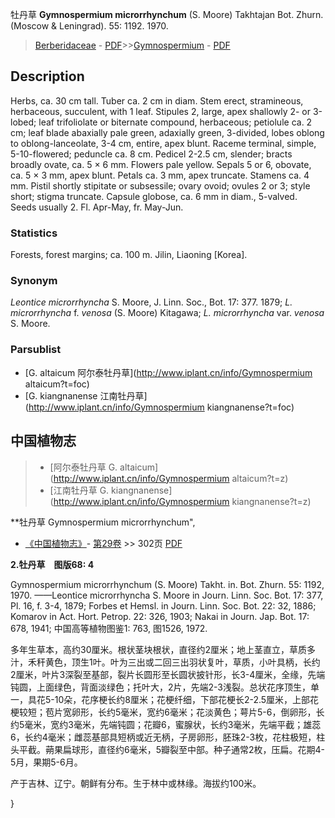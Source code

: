 牡丹草 **Gymnospermium microrrhynchum** (S. Moore) Takhtajan Bot. Zhurn. (Moscow & Leningrad). 55: 1192. 1970.

> [Berberidaceae](http://www.iplant.cn/info/Berberidaceae?t=foc) - [PDF](http://www.iplant.cn/foc/pdf/Berberidaceae.pdf)>>[Gymnospermium](http://www.iplant.cn/info/Gymnospermium?t=foc) - [PDF](http://www.iplant.cn/foc/pdf/Gymnospermium.pdf)

## Description

Herbs, ca. 30 cm tall. Tuber ca. 2 cm in diam. Stem erect, stramineous, herbaceous, succulent, with 1 leaf. Stipules 2, large, apex shallowly 2- or 3-lobed; leaf trifoliolate or biternate compound, herbaceous; petiolule ca. 2 cm; leaf blade abaxially pale green, adaxially green, 3-divided, lobes oblong to oblong-lanceolate, 3-4 cm, entire, apex blunt. Raceme terminal, simple, 5-10-flowered; peduncle ca. 8 cm. Pedicel 2-2.5 cm, slender; bracts broadly ovate, ca. 5 × 6 mm. Flowers pale yellow. Sepals 5 or 6, obovate, ca. 5 × 3 mm, apex blunt. Petals ca. 3 mm, apex truncate. Stamens ca. 4 mm. Pistil shortly stipitate or subsessile; ovary ovoid; ovules 2 or 3; style short; stigma truncate. Capsule globose, ca. 6 mm in diam., 5-valved. Seeds usually 2. Fl. Apr-May, fr. May-Jun.

### Statistics
Forests, forest margins; ca. 100 m. Jilin, Liaoning [Korea].

### Synonym
*Leontice microrrhyncha* S. Moore, J. Linn. Soc., Bot. 17: 377. 1879; *L. microrrhyncha* f. *venosa* (S. Moore) Kitagawa; *L. microrrhyncha* var. *venosa* S. Moore.

### Parsublist

* [G.  altaicum  阿尔泰牡丹草](http://www.iplant.cn/info/Gymnospermium altaicum?t=foc)
* [G.  kiangnanense  江南牡丹草](http://www.iplant.cn/info/Gymnospermium kiangnanense?t=foc)

## 中国植物志

> * [阿尔泰牡丹草  G.  altaicum](http://www.iplant.cn/info/Gymnospermium altaicum?t=z)
> * [江南牡丹草  G.  kiangnanense](http://www.iplant.cn/info/Gymnospermium kiangnanense?t=z)


**牡丹草 Gymnospermium microrrhynchum",

* [《中国植物志》](http://www.iplant.cn/frps)- [第29卷](http://www.iplant.cn/frps/vol/29) >> 302页 [PDF](http://www.iplant.cn/frps/pdf/29/302.pdf)


**2.牡丹草　图版68: 4**

Gymnospermium microrrhynchum (S. Moore) Takht. in. Bot. Zhurn. 55: 1192, 1970. ——Leontice microrrhyncha S. Moore in Journ. Linn. Soc. Bot. 17: 377, Pl. 16, f. 3-4, 1879; Forbes et Hemsl. in Journ. Linn. Soc. Bot. 22: 32, 1886; Komarov in Act. Hort. Petrop. 22: 326, 1903; Nakai in Journ. Jap. Bot. 17: 678, 1941; 中国高等植物图鉴1: 763, 图1526, 1972.

多年生草本，高约30厘米。根状茎块根状，直径约2厘米；地上茎直立，草质多汁，禾秆黄色，顶生1叶。叶为三出或二回三出羽状复叶，草质，小叶具柄，长约2厘米，叶片3深裂至基部，裂片长圆形至长圆状披针形，长3-4厘米，全缘，先端钝圆，上面绿色，背面淡绿色；托叶大，2片，先端2-3浅裂。总状花序顶生，单一，具花5-10朵，花序梗长约8厘米；花梗纤细，下部花梗长2-2.5厘米，上部花梗较短；苞片宽卵形，长约5毫米，宽约6毫米；花淡黄色；萼片5-6，倒卵形，长约5毫米，宽约3毫米，先端钝圆；花瓣6，蜜腺状，长约3毫米，先端平截；雄蕊6，长约4毫米；雌蕊基部具短柄或近无柄，子房卵形，胚珠2-3枚，花柱极短，柱头平截。蒴果扁球形，直径约6毫米，5瓣裂至中部。种子通常2枚，压扁。花期4-5月，果期5-6月。

产于吉林、辽宁。朝鲜有分布。生于林中或林缘。海拔约100米。

}